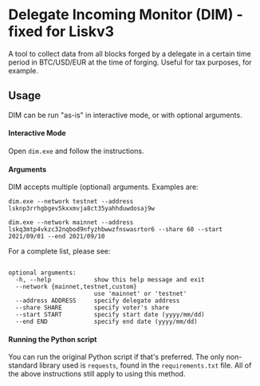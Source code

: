 # Delegate Incoming Monitor (DIM) - fixed for Liskv3
A tool to collect data from all blocks forged by a delegate in a certain time period in BTC/USD/EUR at the time of forging. 
Useful for tax purposes, for example.

## Usage
DIM can be run "as-is" in interactive mode, or with optional arguments.

#### Interactive Mode
Open `dim.exe` and follow the instructions.

#### Arguments
DIM accepts multiple (optional) arguments. Examples are:

`dim.exe --network testnet --address lsknp3rrhgbgev5kxxmvja8ct35yahhduwdosaj9w`

`dim.exe --network mainnet --address lskq3mtp4vkzc32nqbod9nfyzhbwwzfnswasrtor6 --share 60 --start 2021/09/01 --end 2021/09/10`

For a complete list, please see:
``` .\dim.exe -h

optional arguments:
  -h, --help            show this help message and exit
  --network {mainnet,testnet,custom}
                        use 'mainnet' or 'testnet'
  --address ADDRESS     specify delegate address
  --share SHARE         specify voter's share
  --start START         specify start date (yyyy/mm/dd)
  --end END             specify end date (yyyy/mm/dd)
```  
#### Running the Python script
You can run the original Python script if that's preferred. 
The only non-standard library used is `requests`, found in the `requirements.txt` file. 
All of the above instructions still apply to using this method.
